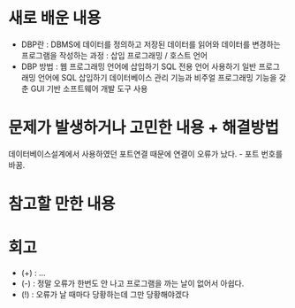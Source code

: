 # 새로 배운 내용
- DBP란
: DBMS에 데이터를 정의하고 저장된 데이터를 읽어와 데이터를 변경하는 프로그램을 작성하는 과정
: 삽입 프로그래밍 / 호스트 언어
- DBP 방법
: 웹 프로그래밍 언어에 삽입하기
  SQL 전용 언어 사용하기
  일반 프로그래밍 언어에 SQL 삽입하기
  데이터베이스 관리 기능과 비주얼 프로그래밍 기능을 갖춘 GUI 기반 소프트웨어 개발 도구 사용
  
 # 문제가 발생하거나 고민한 내용 + 해결방법
 데이터베이스설계에서 사용하였던 포트연결 때문에 연결이 오류가 났다. - 포트 번호를 바꿈.
 
 # 참고할 만한 내용 
 
 # 회고
 - (+) : ...
 - (-) : 정말 오류가 한번도 안 나고 프로그램을 까는 날이 없어서 아쉽다.
 - (!) : 오류가 날 때마다 당황하는데 그만 당황해야겠다
